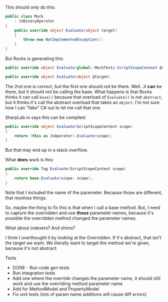 This should only do this:

```csharp
public class Mock
    : JsBinaryOperator
{
    public override object Evaluate(object target)
    {
        throw new NotImplementedException();
    }
}
```

But Rocks is generating this:

```csharp
public override object Evaluate(global::MockTests.ScriptScopeContext @scope)

public override object Evaluate(object @target)
```

The 2nd one is correct, but the first one should not be there. Well...it **can** be there, but it should not be calling the base. What happens is that Rocks thinks it can call `base()` because that overload of `Evaluate()` is not `abstract`, but it thinks it's call the abstract overload that takes an `object`. I'm not sure how I can "fake" C# out to let me call that one.

SharpLab.io says this can be compiled:

```csharp
public override object Evaluate(ScriptScopeContext scope)
{
    return (this as JsOperator).Evaluate(scope);
}
```

But that may end up in a stack overflow.

What **does** work is this:

```csharp
public override Tag Evaluate(ScriptScopeContext scope)
{
    return base.Evaluate(scope: scope);
}
```

Note that I included the name of the parameter. Because those are different, that resolves things.

So, maybe the thing to fix this is that when I call a base method. But, I need to capture the overridden and use **those** parameter names, because it's possible the overridden method changed the parameter names.

What about indexers? And shims?

I think I overthought it by looking at the Overridden. If it's abstract, that isn't the target we want. We literally want to target the method we're given, because it's not abstract.

Tests
* DONE - Run code gen tests
* Run integration tests
* Add one where the override changes the parameter name, it should still work and use the overriding method parameter name
* Add for MethodModel and PropertyModel
* Fix unit tests (lots of param name additions will cause diff errors)